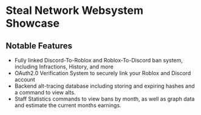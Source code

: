 # Steal Network Websystem Showcase
## Notable Features
- Fully linked Discord-To-Roblox and Roblox-To-Discord ban system, including Infractions, History, and more
- OAuth2.0 Verification System to securely link your Roblox and Discord account
- Backend alt-tracing database including storing and expiring hashes and a command to view alts.
- Staff Statistics commands to view bans by month, as well as graph data and estimate the current months earnings.
